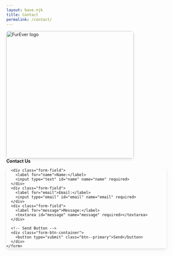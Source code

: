 ```yaml
---
layout: base.njk
title: Contact
permalink: /contact/
---
```


<section class="contact">
  <div class="container flow">
    <div class="inner-container two-column">
      <!-- FurEver logo, replace with FurEver logo image -->
      <img src="/images/fur-ever-logo.png" alt="FurEver logo" width="400" height="400" class="contact-logo">
      <h2 class="section-title">Contact Us</h2>
    </div>
  </div>

  <div class="form-container">
    <form name="contact" method="POST" data-netlify="true" id="contact-form">
      <input type="hidden" name="form-name" value="contact">

      <div class="form-field">
        <label for="name">Name:</label>
        <input type="text" id="name" name="name" required>
      </div>
      <div class="form-field">
        <label for="email">Email:</label>
        <input type="email" id="email" name="email" required>
      </div>
      <div class="form-field">
        <label for="message">Message:</label>
        <textarea id="message" name="message" required></textarea>
      </div>

      <!-- Send Button -->
      <div class="form-btn-container">
        <button type="submit" class="btn--primary">Send</button>
      </div>
    </form>
  </div>
</section>

<style>
  .contact {
    background-color: var(--color-neutral-100); /* Light background for contact section */
    padding: var(--space-xl) 0;
  }

  .contact-logo {
    border-radius: 8px;
    max-width: 100%;
    box-shadow: 0 4px 8px rgba(0, 0, 0, 0.1);
  }

  .section-title {
    color: var(--color-primary);
    font-size: var(--font-size-lg);
    margin-top: var(--space-lg);
  }

  .form-container {
    background-color: var(--color-neutral-200); /* Lighter background for the form */
    padding: var(--space-lg);
    border-radius: 8px;
    box-shadow: 0 4px 8px rgba(0, 0, 0, 0.1);
    max-width: 600px;
    margin: auto;
  }

  .form-field {
    margin-bottom: var(--space-md);
  }

  .form-field label {
    display: block;
    margin-bottom: 0.5rem;
    font-weight: var(--font-weight-bold);
  }

  .form-field input,
  .form-field textarea {
    width: 100%;
    padding: var(--space-sm);
    border: 1px solid var(--color-neutral-500);
    border-radius: var(--radius-sm);
    font-size: var(--font-size-md);
    margin-top: 0.5rem;
  }

  .form-btn-container {
    display: flex;
    justify-content: center;
    margin-top: var(--space-lg);
  }

  .btn--primary {
    background-color: var(--color-accent); /* Using FurEver accent color */
    color: var(--color-neutral-100);
    padding: var(--space-md) var(--space-lg);
    border: none;
    border-radius: var(--radius-md);
    font-size: var(--font-size-lg);
    cursor: pointer;
    transition: background-color 0.3s ease, transform 0.2s ease;
  }

  .btn--primary:hover {
    background-color: var(--color-secondary);
    transform: scale(1.05);
  }

  .btn--primary:focus {
    outline: 2px solid var(--color-primary);
  }

  /* Responsiveness */
  @media (max-width: 767px) {
    .contact-logo {
      width: 100%;
      height: auto;
    }

    .inner-container {
      flex-direction: column;
      text-align: center;
    }

    .form-container {
      padding: var(--space-md);
    }
  }
</style>
